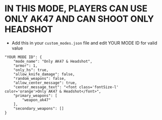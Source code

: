 <h1>IN THIS MODE, PLAYERS CAN USE ONLY AK47 AND CAN SHOOT ONLY HEADSHOT</h1>

- Add this in your `custom_modes.json` file and edit YOUR MODE ID for valid value
```
"YOUR MODE ID": {
    "mode_name": "Only AK47 & Headshot",
    "armor": 1,
    "only_hs": true,
    "allow_knife_damage": false,
    "random_weapons": false,
    "allow_center_message": true,
    "center_message_text": "<font class='fontSize-l' color='orange'>Only AK47 & Headshot</font>",
    "primary_weapons": [
        "weapon_ak47"
    ],
    "secondary_weapons": []
}
```
 